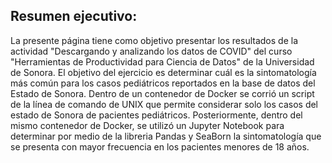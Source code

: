 ## Resumen ejecutivo:

La presente página tiene como objetivo presentar los resultados de la actividad "Descargando y analizando los datos de COVID" del curso "Herramientas de Productividad para Ciencia de Datos" de la Universidad de Sonora.
El objetivo del ejercicio es determinar cuál es la sintomatología más común para los casos pediátricos reportados en la base de datos del Estado de Sonora.
Dentro de un contenedor de Docker se corrió un script de la línea de comando de UNIX que permite considerar solo los casos del estado de Sonora de pacientes pediátricos.
Posteriormente, dentro del mismo contenedor de Docker, se utilizó un Jupyter Notebook para determinar por medio de la libreria Pandas y SeaBorn la sintomatología que se presenta con mayor frecuencia en los pacientes menores de 18 años.
